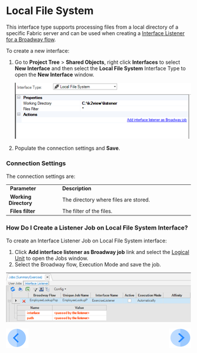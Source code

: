 # Local File System

This interface type supports processing files from a local directory of a specific Fabric server and can be used when creating a [Interface Listener for a Broadway flow](/articles/19_Broadway/09_broadway_integration_with_Fabric.md#interface-listener-for-broadway-flows).

To create a new interface:

1. Go to **Project Tree** > **Shared Objects**, right click **Interfaces** to select **New Interface** and then select the **Local File System** Interface Type to open the **New Interface** window.

   ![image](images/local_1.PNG)

2. Populate the connection settings and **Save**.

### Connection Settings

The connection settings are:

<table>
<tbody>
<tr>
<td width="200pxl">&nbsp;<strong>Parameter</strong></td>
<td width="700pxl">&nbsp;<strong>Description</strong></td>
</tr>
<tr>
<td>&nbsp;<strong>Working Directory&nbsp;</strong></td>
<td>&nbsp;The directory where files are stored.</td>
</tr>
<tr>
<td>&nbsp;<strong>Files filter</strong></td>
<td>&nbsp;The filter of the files.</td>
</tr>
</tbody>
</table>


### How Do I Create a Listener Job on Local File System Interface?

To create an Interface Listener Job on Local File System interface: 

1. Click **Add interface listener as Broadway job** link and select the [Logical Unit](/articles/03_logical_units/01_LU_overview.md) to open the Jobs window. 
2. Select the Broadway flow, Execution Mode and save the job.

![images](images/02_sftp_2.PNG)



[![Previous](/articles/images/Previous.png)](05_HTTP_interface.md)[<img align="right" width="60" height="54" src="/articles/images/Next.png">](07_custom_interface.md) 